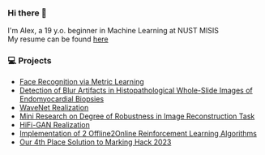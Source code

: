 ### Hi there 👋

I'm Alex, a 19 y.o. beginner in Machine Learning at NUST MISIS
<br>
My resume can be found [here](https://drive.google.com/drive/folders/1GIlziXeNj77f4tzJt-G39DyABvNHPp9f?usp=sharing)


### 💻 Projects
* [Face Recognition via Metric Learning](https://github.com/zzmtsvv/face_metric_learning)
* [Detection of Blur Artifacts in Histopathological Whole-Slide Images of Endomyocardial Biopsies](https://github.com/zzmtsvv/Blur_Artifacts_Detection)
* [WaveNet Realization](https://github.com/zzmtsvv/wavenet-realization)
* [Mini Research on Degree of Robustness in Image Reconstruction Task](https://github.com/zzmtsvv/mil_task)
* [HiFi-GAN Realization](https://github.com/zzmtsvv/hifi-gan)
* [Implementation of 2 Offline2Online Reinforcement Learning Algorithms](https://github.com/zzmtsvv/rl_task)
* [Our 4th Place Solution to Marking Hack 2023](https://github.com/proton-bit/MarkingHack)

